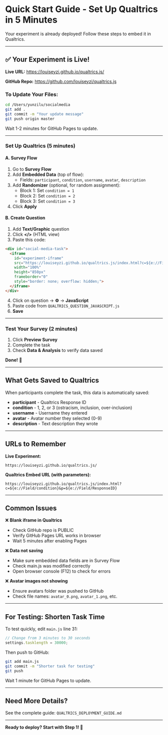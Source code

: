 # Quick Start Guide - Set Up Qualtrics in 5 Minutes

Your experiment is already deployed! Follow these steps to embed it in Qualtrics.

---

## ✅ Your Experiment is Live!

**Live URL:** https://louiseyzi.github.io/qualtrics.js/

**GitHub Repo:** https://github.com/louiseyzi/qualtrics.js

### To Update Your Files:

```bash
cd /Users/yunzilu/socialmedia
git add .
git commit -m "Your update message"
git push origin master
```

Wait 1-2 minutes for GitHub Pages to update.

---

### Set Up Qualtrics (5 minutes)

#### A. Survey Flow
1. Go to **Survey Flow**
2. Add **Embedded Data** (top of flow):
   - Fields: `participant`, `condition`, `username`, `avatar`, `description`
3. Add **Randomizer** (optional, for random assignment):
   - Block 1: Set `condition = 1`
   - Block 2: Set `condition = 2`
   - Block 3: Set `condition = 3`
4. Click **Apply**

#### B. Create Question
1. Add **Text/Graphic** question
2. Click **</>** (HTML view)
3. Paste this code:

```html
<div id="social-media-task">
  <iframe
    id="experiment-iframe"
    src="https://louiseyzi.github.io/qualtrics.js/index.html?c=${e://Field/condition}&p=${e://Field/ResponseID}"
    width="100%"
    height="850px"
    frameborder="0"
    style="border: none; overflow: hidden;">
  </iframe>
</div>
```

4. Click on question → **⚙️** → **JavaScript**
5. Paste code from `QUALTRICS_QUESTION_JAVASCRIPT.js`
6. **Save**

---

### Test Your Survey (2 minutes)

1. Click **Preview Survey**
2. Complete the task
3. Check **Data & Analysis** to verify data saved

**Done!** 🎉

---

## What Gets Saved to Qualtrics

When participants complete the task, this data is automatically saved:

- **participant** - Qualtrics Response ID
- **condition** - 1, 2, or 3 (ostracism, inclusion, over-inclusion)
- **username** - Username they entered
- **avatar** - Avatar number they selected (0-9)
- **description** - Text description they wrote

---

## URLs to Remember

**Live Experiment:**
```
https://louiseyzi.github.io/qualtrics.js/
```

**Qualtrics Embed URL (with parameters):**
```
https://louiseyzi.github.io/qualtrics.js/index.html?c=${e://Field/condition}&p=${e://Field/ResponseID}
```

---

## Common Issues

❌ **Blank iframe in Qualtrics**
- Check GitHub repo is PUBLIC
- Verify GitHub Pages URL works in browser
- Wait 5 minutes after enabling Pages

❌ **Data not saving**
- Make sure embedded data fields are in Survey Flow
- Check main.js was modified correctly
- Open browser console (F12) to check for errors

❌ **Avatar images not showing**
- Ensure avatars folder was pushed to GitHub
- Check file names: `avatar_0.png`, `avatar_1.png`, etc.

---

## For Testing: Shorten Task Time

To test quickly, edit `main.js` line 31:

```javascript
// Change from 3 minutes to 30 seconds
settings.tasklength = 30000;
```

Then push to GitHub:
```bash
git add main.js
git commit -m "Shorter task for testing"
git push
```

Wait 1 minute for GitHub Pages to update.

---

## Need More Details?

See the complete guide: `QUALTRICS_DEPLOYMENT_GUIDE.md`

---

**Ready to deploy? Start with Step 1! 🚀**
